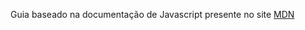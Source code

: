 Guia baseado na documentação de Javascript presente no site [MDN](https://developer.mozilla.org/pt-BR/docs/Web/JavaScript/Guide)


